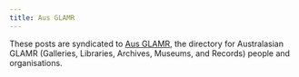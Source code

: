 ```yaml
---
title: Aus GLAMR
---
```


These posts  are syndicated to [Aus GLAMR](https://ausglamr.newcardigan.org/), the directory for Australasian GLAMR (Galleries, Libraries, Archives, Museums, and Records) people and organisations.

